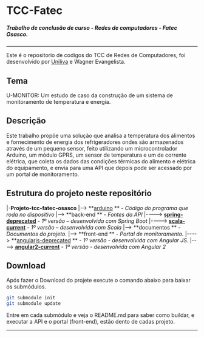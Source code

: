# TCC-Fatec
##### Trabalho de conclusão de curso - Redes de computadores - Fatec Osasco.
------------
Este é o repositorio de codigos do  TCC de Redes de Computadores, foi desenvolvido por [Uniliva](https://www.linkedin.com/in/uniliva/ " Uniliva") e Wagner Evangelista.

## Tema
U-MONITOR: Um estudo de caso da construção de um sistema de monitoramento de temperatura e energia.

## Descrição
Este trabalho propõe uma solução que analisa a temperatura dos alimentos e fornecimento de energia dos refrigeradores ondes são armazenados através de um pequeno sensor, feito utilizando um microcontrolador Arduíno, um módulo GPRS, um sensor de temperatura e um de corrente elétrica, que coleta os dados das condições térmicas do alimento e elétrica do equipamento, e envia para uma API que depois pode ser acessado por um portal de monitoramento.

## Estrutura do projeto neste repositório

|-**Projeto-tcc-fatec-osasco**
|--> **[arduino](https://github.com/Uniliva/tcc-fatec-arduino "arduino") ** - *Código do programa que roda no dispositivo*
|--> **back-end ** - *Fontes da API*
|----> **[spring-deprecated](https://github.com/Uniliva/tcc-fatec-back-end "spring-deprecated")** - *1º versão – desenvolvida com Spring Boot*
|----> **[scala-current](https://github.com/Uniliva/tcc-fatec-back-end-scala "scala-current")**  - *1º versão – desenvolvida com Scala*
|--> **documentos ** - *Documentos do projeto.*
|--> **front-end ** - *Portal de monitoramento.*
|----> **[angularjs-deprecated](https://github.com/Uniliva/tcc-fatec-front-end "angularjs-deprecated") ** - *1º versão - desenvolvida com Angular JS.*
|----> **[angular2-current](https://github.com/Uniliva/tcc-fatec-front-end-angular2 "angular2-current")**   - *1º versão - desenvolvida com Angular 2*

## Download
Após fazer o Download do projete execute o comando abaixo para baixar os submódulos.
```bash
git submodule init
git submodule update
```
Entre em cada submódulo e veja o README.md para saber como buildar, e executar a API e o portal (front-end), estão dento de cadas projeto.

------------